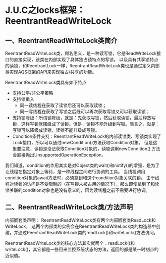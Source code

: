 #  J.U.C之locks框架：ReentrantReadWriteLock

## 一、ReentrantReadWriteLock类简介

ReentrantReadWriteLock类，顾名思义，是一种读写锁，它是ReadWriteLock接口的直接实现，该类在内部实现了具体独占锁特点的写锁，
以及具有共享锁特点的读锁，和ReentrantLock一样，ReentrantReadWriteLock类也是通过定义内部类实现AQS框架的API来实现独占/共享的功能。

ReentrantReadWriteLock类具有如下特点

+   支持公平/非公平策略
+   支持锁重入
    +   同一读线程在获取了读锁后还可以获取读锁；
    +   同一写线程在获取了写锁之后既可以再次获取写锁又可以获取读锁；
+   支持锁降级：所谓锁降级，就是：先获取写锁，然后获取读锁，最后释放写锁，这样写锁就降级成了读锁。但是，读锁不能升级到写锁。简言之，就是：
写锁可以降级成读锁，读锁不能升级成写锁。
+   Condition条件支持：ReentrantReadWriteLock的内部读锁类、写锁类实现了Lock接口，所以可以通过newCondition()方法获取Condition对象。
但是这里要注意，读锁是没法获取Condition对象的，读锁调用newCondition() 方法会直接抛出UnsupportedOperationException。
                  
我们知道，condition的作用其实是对Object类的wait()和notify()的增强，是为了让线程在指定对象上等待，是一种线程之间进行协调的工具。
当线程调用condition对象的await方法时，必须拿到和这个condition对象关联的锁。
由于线程对读锁的访问是不受限制的（在写锁未被占用的情况下），那么即使拿到了和读锁关联的condition对象也是没有意义的，因为读线程之前不需要进行协调。

## 二、ReentrantReadWriteLock类/方法声明

内部嵌套类声明：
ReentrantReadWriteLock类有两个内部嵌套类ReadLock和WriteLock，
这两个内部类的实例会在ReentrantReadWriteLock类的构造器中创建，并通过ReentrantReadWriteLock类的readLock()和writeLock()方法访问。

ReentrantReadWriteLock类的核心方法其实就两个：readLock()和writeLock()，其它都是一些用来监控系统状态的方法，返回的都是某一时刻点的近似值。



          

    
